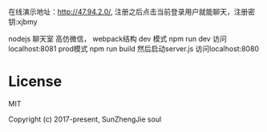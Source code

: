 在线演示地址：http://47.94.2.0/,
注册之后点击当前登录用户就能聊天，注册密钥:xjbmy

nodejs 聊天室 高仿微信，
webpack结构
dev 模式 npm run dev 访问localhost:8081
prod模式 npm run build 然后启动server.js 访问localhost:8080

# License

MIT

Copyright (c) 2017-present, SunZhengJie soul